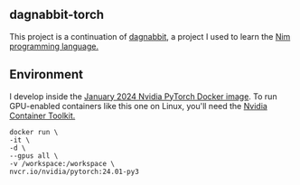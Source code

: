 ## dagnabbit-torch
This project is a continuation of [dagnabbit](https://github.com/mkaic/dagnabbit), a project I used to learn the [Nim programming language.](https://nim-lang.org)

## Environment
I develop inside the [January 2024 Nvidia PyTorch Docker image](https://catalog.ngc.nvidia.com/orgs/nvidia/containers/pytorch/tags). To run GPU-enabled containers like this one on Linux, you'll need the [Nvidia Container Toolkit.](https://docs.nvidia.com/datacenter/cloud-native/container-toolkit/latest/install-guide.html)

```
docker run \
-it \
-d \
--gpus all \
-v /workspace:/workspace \
nvcr.io/nvidia/pytorch:24.01-py3
```